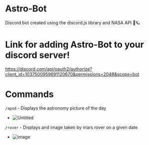 # Astro-Bot
Discord bot created using the discord.js library and NASA API 🚀🪐

# Link for adding Astro-Bot to your discord server!

https://discord.com/api/oauth2/authorize?client_id=1037500959691120670&permissions=2048&scope=bot

# Commands

`/apod` - Displays the astronomy picture of the day

- ![Untitled](https://github.com/messiel12pr/Astro-Bot/assets/95717805/9f759468-530e-4371-b967-1b6d842a21df)

`/rover` - Displays and image taken by mars rover on a given date

- ![image](https://github.com/messiel12pr/Astro-Bot/assets/95717805/dd128ed9-58bb-466f-aa58-d377638ca9a7)


